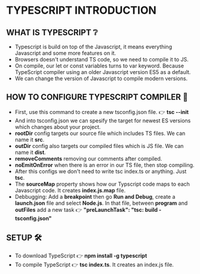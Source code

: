# TYPESCRIPT INTRODUCTION

## WHAT IS TYPESCRIPT ❔

- Typescript is build on top of the Javascript, it means everything Javascript and some more features on it.
- Browsers doesn't understand TS code, so we need to compile it to JS.
- On compile, our let or const variables turns to var keyword. Because TypeScript compiler using an older Javascript version ES5 as a default.
- We can change the version of Javascript to compile modern versions.

## HOW TO CONFIGURE TYPESCRIPT COMPILER 🧰

- First, use this command to create a new tsconfig.json file. 👉 **tsc --init**
- And into tsconfig.json we can spesify the target for newest ES versions which changes about your project.
- **rootDir** config targets our source file which includes TS files. We can name it **src**.
- **outDir** config also targets our compiled files which is JS file. We can name it **dist**.
- **removeComments** removing our comments after compiled.
- **noEmitOnError** when there is an error in our TS file, then stop compiling.
- After this configs we don't need to write tsc index.ts or anything. Just **tsc**.
- The **sourceMap** property shows how our Typscript code maps to each Javascript code. It creates **index.js.map** file.
- Debbugging: Add a **breakpoint** then go **Run and Debug**, create a **launch.json** file and select **Node.js**. In that file, between **program** and **outFiles** add a new task 👉 **"preLaunchTask": "tsc: build - tsconfig.json"**

## SETUP 🛠

- To download TypeScript 👉 **npm install -g typescript**
- To compile TypeScript 👉 **tsc index.ts**. It creates an index.js file.
